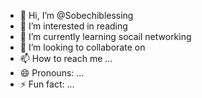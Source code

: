 - 👋 Hi, I’m @Sobechiblessing
- 👀 I’m interested in reading
- 🌱 I’m currently learning socail networking
- 💞️ I’m looking to collaborate on 
- 📫 How to reach me ...
- 😄 Pronouns: ...
- ⚡ Fun fact: ...

<!---
Sobechiblessing/Sobechiblessing is a ✨ special ✨ repository because its `README.md` (this file) appears on your GitHub profile.
You can click the Preview link to take a look at your changes.
--->
